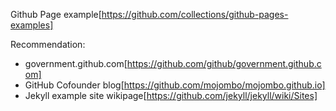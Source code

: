 Github Page example[https://github.com/collections/github-pages-examples] 

Recommendation: 

* government.github.com[https://github.com/github/government.github.com]
* GitHub Cofounder blog[https://github.com/mojombo/mojombo.github.io]
* Jekyll example site wikipage[https://github.com/jekyll/jekyll/wiki/Sites]

